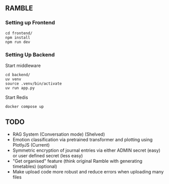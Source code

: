 ## RAMBLE

### Setting up Frontend

```
cd frontend/
npm install
npm run dev
```

### Setting Up Backend

Start middleware
```
cd backend/
uv venv
source .venv/bin/activate
uv run app.py
```

Start Redis
```
docker compose up
```


## TODO 
- RAG System (Conversation mode) (Shelved)
- Emotion classification via pretrained transformer and plotting using PlotlyJS (Current)
- Symmetric encryption of journal entries via either ADMIN secret (easy) or user defined secret (less easy)
- "Get organised" feature (think original Ramble with generating timetables) (optional)
- Make upload code more robust and reduce errors when uploading many files
